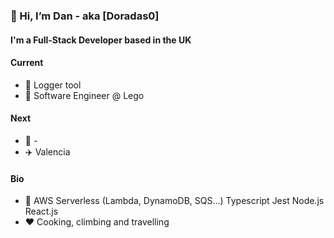 ### 👋 Hi, I’m Dan - aka [Doradas0]

#### I'm a Full-Stack Developer based in the UK

#### Current
- :hammer: Logger tool
- :office: Software Engineer @ Lego

#### Next
- :hammer: -
- :airplane: Valencia

#### Bio
- :wrench: AWS Serverless (Lambda, DynamoDB, SQS...) Typescript Jest Node.js React.js
- :heart: Cooking, climbing and travelling

<!---
Doradas0/Doradas0 is a ✨ special ✨ repository because its `README.md` (this file) appears on your GitHub profile.
You can click the Preview link to take a look at your changes.
--->

